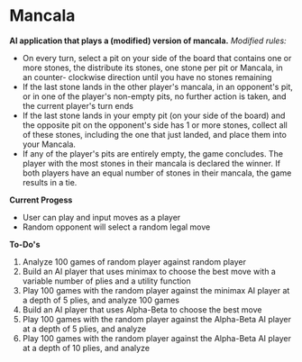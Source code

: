 # Mancala
**AI application that plays a (modified) version of mancala.**
*Modified rules:*
- On every turn, select a pit on your side of the board that contains one or more
stones, the distribute its stones, one stone per pit or Mancala, in an counter-
clockwise direction until you have no stones remaining
- If the last stone lands in the other player's mancala, in an opponent's pit, or in
one of the player's non-empty pits, no further action is taken, and the current
player's turn ends
- If the last stone lands in your empty pit (on your side of the board) and the
opposite pit on the opponent's side has 1 or more stones, collect all of these
stones, including the one that just landed, and place them into your Mancala.
- If any of the player's pits are entirely empty, the game concludes. The player
with the most stones in their mancala is declared the winner. If both players
have an equal number of stones in their mancala, the game results in a tie.

**Current Progess**
- User can play and input moves as a player
- Random opponent will select a random legal move

**To-Do's**
1. Analyze 100 games of random player against random player
2. Build an AI player that uses minimax to choose the best move with a variable
number of plies and a utility function
3. Play 100 games with the random player against the minimax AI player at a
depth of 5 plies, and analyze 100 games
4. Build an AI player that uses Alpha-Beta to choose the best move
5. Play 100 games with the random player against the Alpha-Beta AI player at a
depth of 5 plies, and analyze
6. Play 100 games with the random player against the Alpha-Beta AI player at a depth of 10 plies, and analyze
